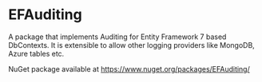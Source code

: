 # EFAuditing
A package that implements Auditing for Entity Framework 7 based DbContexts. It is extensible to allow other logging providers like MongoDB, Azure tables etc.

NuGet package available at https://www.nuget.org/packages/EFAuditing/
